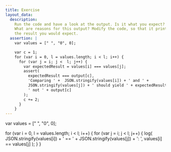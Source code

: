 ```yaml
---
title: Exercise
layout_data:
  description:
    Run the code and have a look at the output. Is it what you expect?
    What are reasons for this output? Modify the code, so that it prints
    the result you would expect.
  assertion: |
    var values = [" ", "0", 0];

    var c = 1;
    for (var i = 0, l = values.length; i < l; i++) {
      for (var j = i; j <  l; j++) {
        var expectedResult = values[i] === values[j];
        assert(
          expectedResult === output[c],
          'Comparing ' +  JSON.stringify(values[i]) + ' and ' +
          JSON.stringify(values[j]) + ' should yield ' + expectedResult.toString() +
          ' not ' + output[c]
        );
        c += 2;
      }
    }
---
```

var values = [" ", "0", 0];

for (var i = 0, l = values.length; i < l; i++) {
  for (var j = i; j < l; j++) {
    log(
      JSON.stringify(values[i]) + ' == ' + JSON.stringify(values[j]) + ': ',
      values[i] == values[j]
    );
  }
}
